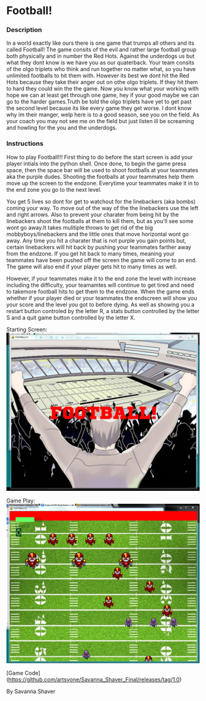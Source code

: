 # Football!


### Description 

 In a world exactly like ours there is one game that trumps all others and its called Football! The game consits of the evil and rather large football group both physically and in number the Red Hots. Against the underdogs us but what they dont know is we have you as our quaterback. Your team consits of the olgo triplets who think and run together no matter what, so you have unlimited footballs to hit them with. However its best we dont hit the Red Hots because they take their anger out on othe olgo triplets. If they hit them to hard they could win the the game. Now you know what your working with hope we can at least get through one game, hey if your good maybe we can go to the harder games.Truth be told the olgo triplets have yet to get past the second level because its like every game they get worse. I dont know why im their manger, welp here is to a good season, see you on the field. As your coach you may not see me on the field but just listen ill be screaming and howling for the you and the underdogs.  
 
### Instructions

How to play Football!!! First thing to do before the start screen is add your player intials into the python shell. Once done, to begin the game press space, then the space bar will be used to shoot footballs at your teammates aka the purple dudes. Shooting the footballs at your teammates help them move up the screen to the endzone. Everytime your teammates make it in to the end zone you go to the next level.

You get 5 lives so dont for get to watchout for the linebackers (aka bombs) coming your way. To move out of the way of the the linebackers use the left and right arrows. Also to prevent your charater from being hit by the linebackers shoot the footballs at them to kill them, but as you'll see some wont go away.It takes mulitiple throws to get rid of the big mobbyboys/linebackers and the little ones that move horizontal wont go away. Any time you hit a charater that is not purple you gain points but, certain linebackers will hit back by pushing your teammates farther away from the endzone. If you get hit back to many times, meaning your teammates have been pushed off the screen the game will come to an end. The game will also end if your player gets hit to many times as well.

However, if your teammates make it to the end zone the level with increase including the difficulty, your teamamtes will continue to get tired and need to takemore football hits to get them to the endzone. When the game ends whether if your player died or your teammates the endscreen will show you your score and  the level you got to before dying. As well as showing you a restart button controled by the letter R, a stats button controlled by the letter S and a quit game button controlled by the letter X.   

Starting Screen: 
![alt text](https://raw.githubusercontent.com/artsyone/Savanna_Shaver_Final/master/screenshoots/titlescreen.PNG "Logo Title Text 1")

Game Play: 
![alt text](https://raw.githubusercontent.com/artsyone/Savanna_Shaver_Final/master/screenshots/gameplay.PNG "Logo Title Text 1")


[Game Code] (https://github.com/artsyone/Savanna_Shaver_Final/releases/tag/1.0)

By Savanna Shaver

